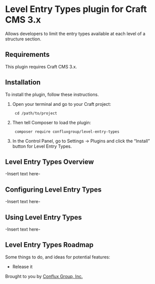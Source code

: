 # Level Entry Types plugin for Craft CMS 3.x

Allows developers to limit the entry types available at each level of a structure section.

## Requirements

This plugin requires Craft CMS 3.x.

## Installation

To install the plugin, follow these instructions.

1. Open your terminal and go to your Craft project:

        cd /path/to/project

2. Then tell Composer to load the plugin:

        composer require confluxgroup/level-entry-types

3. In the Control Panel, go to Settings → Plugins and click the “Install” button for Level Entry Types.

## Level Entry Types Overview

-Insert text here-

## Configuring Level Entry Types

-Insert text here-

## Using Level Entry Types

-Insert text here-

## Level Entry Types Roadmap

Some things to do, and ideas for potential features:

* Release it

Brought to you by [Conflux Group, Inc.](https://confluxgroup.com)
